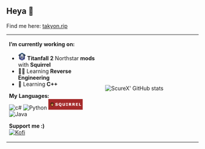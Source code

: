 ## Heya 👋
Find me here: [takyon.rip](https://takyon.rip)
<table>
  <tr>
    <td width=50%>  

**I’m currently working on:**
- <img src="ns_logo.png" alt="NS logo" width="20"/>  **Titanfall 2** Northstar **mods** with **Squirrel**              
- 👨‍💻 Learning **Reverse Engineering** 
- 📖 Learning **C++**
      
**My Languages:**  
![c#](https://img.shields.io/badge/C%23-4287f5?style=for-the-badge&logo=c-sharp&logoColor=white)
![Python](https://img.shields.io/badge/Python-FFD43B?style=for-the-badge&logo=python&logoColor=blue)
<img src="squirrel_badge_.png" alt="Squirrel" width="90"/>
![Java](https://img.shields.io/badge/Java-ED8B00?style=for-the-badge&logo=java&logoColor=white)      
      
**Support me :)**  
[![Kofi](https://img.shields.io/badge/Ko--fi-F16061?style=for-the-badge&logo=ko-fi&logoColor=white)](https://ko-fi.com/takyon_scure)
    </td>
    <td width=50%>
![ScureX' GitHub stats](https://github-readme-stats.vercel.app/api?username=ScureX&count_private=true&show_icons=true&theme=tokyonight&include_all_commits=true&disable_animations=true)
    </td>
  </tr>
</table>


<!--
**ScureX/ScureX** is a ✨ _special_ ✨ repository because its `README.md` (this file) appears on your GitHub profile.

Here are some ideas to get you started:

- 🔭 I’m currently working on ...
- 🌱 I’m currently learning ...
- 👯 I’m looking to collaborate on ...
- 🤔 I’m looking for help with ...
- 💬 Ask me about ...
- 📫 How to reach me: ...
- 😄 Pronouns: ...
- ⚡ Fun fact: ...
-->
